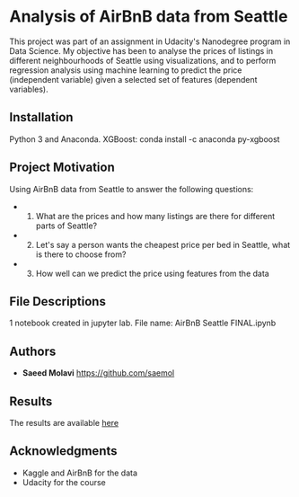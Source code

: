 # Analysis of AirBnB data from Seattle

This project was part of an assignment in Udacity's Nanodegree program in Data Science. My objective has been to
analyse the prices of listings in different neighbourhoods of Seattle using visualizations, and to perform 
regression analysis using machine learning to predict the price (independent variable) given a selected set of 
features (dependent variables).


## Installation

Python 3 and Anaconda.
XGBoost: conda install -c anaconda py-xgboost

## Project Motivation

Using AirBnB data from Seattle to answer the following questions:

* 1. What are the prices and how many listings are there for different parts of Seattle?

* 2. Let's say a person wants the cheapest price per bed in Seattle, what is there to choose from? 

* 3. How well can we predict the price using features from the data


## File Descriptions

1 notebook created in jupyter lab. File name: AirBnB Seattle FINAL.ipynb

## Authors

* **Saeed Molavi** https://github.com/saemol



## Results

The results are available [here](https://github.com/saemol/airbnb-seattle/blob/master/AirBnB%20Seattle%20FINAL.ipynb)

## Acknowledgments

* Kaggle and AirBnB for the data
* Udacity for the course


